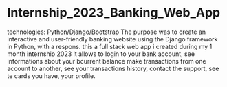 # Internship_2023_Banking_Web_App
 technologies: Python/Django/Bootstrap
 The purpose was to create an interactive and user-friendly banking website using the Django framework in Python, with a respons.
this a full stack web app i created during my 1 month internship 2023
it allows to login to your bank account, see informations about your bcurrent balance make transactions from one account to another, see your transactions history, contact the support, see te cards you have, your profile.
